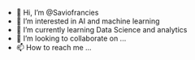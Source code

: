 - 👋 Hi, I’m @Saviofrancies
- 👀 I’m interested in AI and machine learning
- 🌱 I’m currently learning Data Science and analytics
- 💞️ I’m looking to collaborate on ...
- 📫 How to reach me ...

<!---
Saviofrancies/Saviofrancies is a ✨ special ✨ repository because its `README.md` (this file) appears on your GitHub profile.
You can click the Preview link to take a look at your changes.
--->
